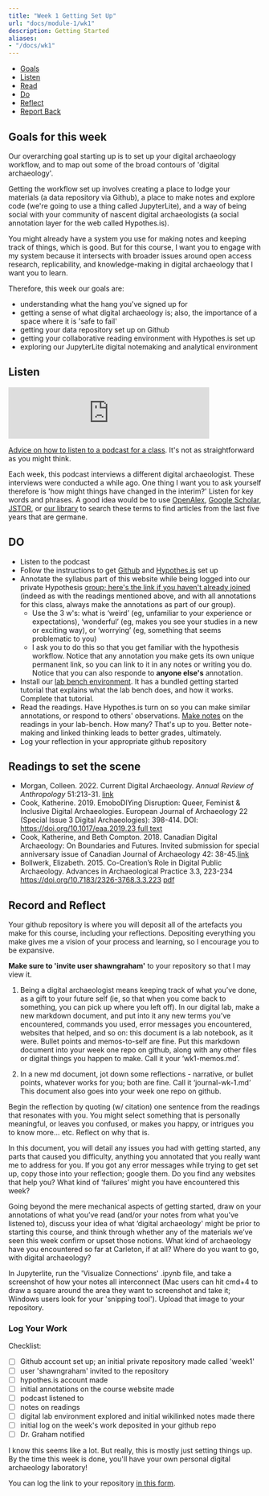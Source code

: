 ```yaml
---
title: "Week 1 Getting Set Up"
url: "docs/module-1/wk1"
description: Getting Started
aliases:
- "/docs/wk1"
---
```


+ [Goals](#goals)
+ [Listen](#listen)
+ [Read](#read)
+ [Do](#do)
+ [Reflect](#reflect)
+ [Report Back](#report)

## Goals for this week
<a name="goals"></a>

Our overarching goal starting up is to set up your digital archaeology workflow, and to map out some of the broad contours of 'digital archaeology'. 

Getting the workflow set up involves creating a place to lodge your materials (a data repository via Github), a place to make notes and explore code (we're going to use a thing called JupyterLite), and a way of being social with your community of nascent digital archaeologists (a social annotation layer for the web called Hypothes.is).

You might already have a system you use for making notes and keeping track of things, which is good. But for this course, I want you to engage with my system because it intersects with broader issues around open access research, replicability, and knowledge-making in digital archaeology that I want you to learn.

Therefore, this week our goals are:

+ understanding what the hang you've signed up for
+ getting a sense of what digital archaeology is; also, the importance of a space where it is 'safe to fail'
+ getting your data repository set up on Github
+ getting your collaborative reading environment with Hypothes.is set up
+ exploring our JupyterLite digital notemaking and analytical environment

## Listen
<a name="listen"></a>

<iframe src="https://anchor.fm/hist3814o/embed/episodes/HIST3000CLCV3000-Getting-Comfortable-ehpc8o" height="102px" width="400px" frameborder="0" scrolling="no"></iframe>

[Advice on how to listen to a podcast for a class](https://abbymullen.org/how-to-listen-to-a-podcast-for-class/). It's not as straightforward as you might think.

Each week, this podcast interviews a different digital archaeologist. These interviews were conducted a while ago. One thing I want you to ask yourself therefore is 'how might things have changed in the interim?' Listen for key words and phrases. A good idea would be to use [OpenAlex](https://openalex.org/), [Google Scholar](https://scholar.google.com/), [JSTOR](https://proxy.library.carleton.ca/login?qurl=https%3A%2F%2Fwww.jstor.org%2F), or [our library](https://library.carleton.ca/) to search these terms to find articles from the last five years that are germane.

## DO
<a name="do"></a>

- Listen to the podcast
- Follow the instructions to get [Github](../../materials/wk1-github) and [Hypothes.is](../../materials/wk1-hypothesis) set up
- Annotate the syllabus part of this website while being logged into our private Hypothesis [group; here's the link if you haven't already joined](https://hypothes.is/groups/9jqiPzjR/hist3000-clcv3000) (indeed as with the readings mentioned above, and with all annotations for this class, always make the annotations as part of our group). 
	- Use the 3 w's: what is ‘weird’ (eg, unfamiliar to your experience or expectations), ‘wonderful’ (eg, makes you see your studies in a new or exciting way), or ‘worrying’ (eg, something that seems problematic to you)
	- I ask you to do this so that you get familiar with the hypothesis workflow. Notice that any annotation you make gets its own unique permanent link, so you can link to it in any notes or writing you do. Notice that you can also responde to **anyone else's** annotation.
- Install our [lab bench environment](../../materials/wk1-jupyterdesktop). It has a bundled getting started tutorial that explains what the lab bench does, and how it works. Complete that tutorial. 
- Read the readings. Have Hypothes.is turn on so you can make similar annotations, or respond to others' observations. [Make notes](../../materials/wk1-making-notes) on the readings in your lab-bench. How many? That's up to you. Better note-making and linked thinking leads to better grades, ultimately.
- Log your reflection in your appropriate github repository 

## Readings to set the scene
<a name="read"></a>

+ Morgan, Colleen. 2022. Current Digital Archaeology. _Annual Review of Anthropology_ 51:213-31. [link](../../static/annurev-anthro-041320-114101.pdf)
+ Cook, Katherine. 2019. EmoboDIYing Disruption: Queer, Feminist & Inclusive Digital Archaeologies. European Journal of Archaeology 22 (Special Issue 3 Digital Archaeologies): 398-414.  DOI: [https://doi.org/10.1017/eaa.2019.23 ](https://doi.org/10.1017/eaa.2019.23 ) [full text](https://via.hypothes.is/https://www.cambridge.org/core/journals/european-journal-of-archaeology/article/embodiying-disruption-queer-feminist-and-inclusive-digital-archaeologies/2D0B1F0D892CACE6782FC11EF46548BA/core-reader)
+ Cook, Katherine, and Beth Compton. 2018. Canadian Digital Archaeology: On Boundaries and Futures. Invited submission for special anniversary issue of Canadian Journal of Archaeology 42: 38-45.[link](../../static/Canadian_Digital_Archaeology_On_Boundari.pdf)
+ Bollwerk, Elizabeth. 2015. Co-Creation’s Role in Digital Public Archaeology. Advances in Archaeological Practice 3.3, 223-234  https://doi.org/10.7183/2326-3768.3.3.223 [pdf](https://via.hypothes.is/https://www.cambridge.org/core/services/aop-cambridge-core/content/view/9213F22B1FA891D11262BE3F49376C0E/S2326376800000486a.pdf/cocreations_role_in_digital_public_archaeology.pdf)

## Record and Reflect
<a name="reflect"></a>

Your github repository is where you will deposit all of the artefacts you make for this course, including your reflections. Depositing everything you make gives me a vision of your process and learning, so I encourage you to be expansive.

**Make sure to 'invite user shawngraham'** to your repository so that I may view it. 

1. Being a digital archaeologist means keeping track of what you’ve done, as a gift to your future self (ie, so that when you come back to something, you can pick up where you left off). In our digital lab, make a new markdown document, and put into it any new terms you’ve encountered, commands you used, error messages you encountered, websites that helped, and so on: this document is a lab notebook, as it were. Bullet points and memos-to-self are fine. Put this markdown document into your week one repo on github, along with any other files or digital things you happen to make. Call it your ‘wk1-memos.md’.

2. In a new md document, jot down some reflections - narrative, or bullet points, whatever works for you; both are fine. Call it ‘journal-wk-1.md’ This document also goes into your week one repo on github.

Begin the reflection by quoting (w/ citation) one sentence from the readings that resonates with you. You might select something that is personally meaningful, or leaves you confused, or makes you happy, or intrigues you to know more... etc. Reflect on why that is.

In this document, you will detail any issues you had with getting started, any parts that caused you difficulty, anything you annotated that you really want me to address for you. If you got any error messages while trying to get set up, copy those into your reflection; google them. Do you find any websites that help you? What kind of ‘failures’ might you have encountered this week?

Going beyond the mere mechanical aspects of getting started, draw on your annotations of what you’ve read (and/or your notes from what you’ve listened to), discuss your idea of what ‘digital archaeology' might be prior to starting this course, and think through whether any of the materials we’ve seen this week confirm or upset those notions. What kind of archaeology have you encountered so far at Carleton, if at all? Where do you want to go, with digital archaeology?

In Jupyterlite, run the 'Visualize Connections' .ipynb file, and take a screenshot of how your notes all interconnect (Mac users can hit cmd+4 to draw a square around the area they want to screenshot and take it; Windows users look for your 'snipping tool'). Upload that image to your repository.

### Log Your Work
<a name="report"></a>

Checklist:
- [ ] Github account set up; an initial private repository made called 'week1'
- [ ] user 'shawngraham' invited to the repository
- [ ] hypothes.is account made
- [ ] initial annotations on the course website made
- [ ] podcast listened to
- [ ] notes on readings
- [ ] digital lab environment explored and initial wikilinked notes made there
- [ ] initial log on the week's work deposited in your github repo
- [ ] Dr. Graham notified

I know this seems like a lot. But really, this is mostly just setting things up. By the time this week is done, you'll have your own personal digital archaeology laboratory!

You can log the link to your repository [in this form](https://forms.gle/XLpFTRXxknJ4RSbS7).

